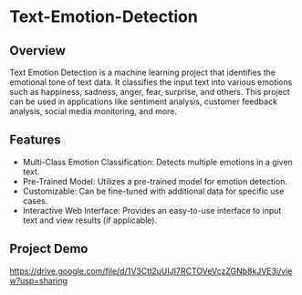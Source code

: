 # Text-Emotion-Detection
## Overview
Text Emotion Detection is a machine learning project that identifies the emotional tone of text data. It classifies the input text into various emotions such as happiness, sadness, anger, fear, surprise, and others. This project can be used in applications like sentiment analysis, customer feedback analysis, social media monitoring, and more.

## Features
* Multi-Class Emotion Classification: Detects multiple emotions in a given text.
* Pre-Trained Model: Utilizes a pre-trained model for emotion detection.
* Customizable: Can be fine-tuned with additional data for specific use cases.
* Interactive Web Interface: Provides an easy-to-use interface to input text and view results (if applicable).

## Project Demo
https://drive.google.com/file/d/1V3CtI2uUIJI7RCTOVeVczZGNb8kJVE3i/view?usp=sharing
